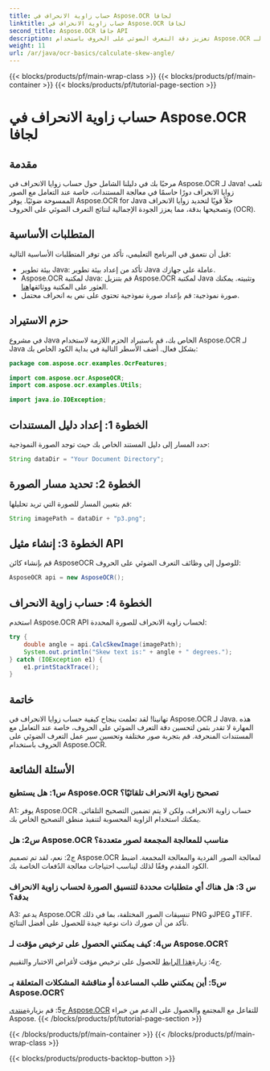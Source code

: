 ```yaml
---
title: حساب زاوية الانحراف في Aspose.OCR لجافا
linktitle: حساب زاوية الانحراف في Aspose.OCR لجافا
second_title: Aspose.OCR جافا API
description: تعزيز دقة التعرف الضوئي على الحروف باستخدام Aspose.OCR لـ Java. تعلم كيفية حساب زوايا الانحراف خطوة بخطوة. تحسين معالجة المستندات دون عناء.
weight: 11
url: /ar/java/ocr-basics/calculate-skew-angle/
---
```


{{< blocks/products/pf/main-wrap-class >}}
{{< blocks/products/pf/main-container >}}
{{< blocks/products/pf/tutorial-page-section >}}

# حساب زاوية الانحراف في Aspose.OCR لجافا

## مقدمة

مرحبًا بك في دليلنا الشامل حول حساب زوايا الانحراف في Aspose.OCR لـ Java! تلعب زوايا الانحراف دورًا حاسمًا في معالجة المستندات، خاصة عند التعامل مع الصور الممسوحة ضوئيًا. يوفر Aspose.OCR for Java حلاً قويًا لتحديد زوايا الانحراف وتصحيحها بدقة، مما يعزز الجودة الإجمالية لنتائج التعرف الضوئي على الحروف (OCR).

## المتطلبات الأساسية

قبل أن نتعمق في البرنامج التعليمي، تأكد من توفر المتطلبات الأساسية التالية:

- بيئة تطوير Java: تأكد من إعداد بيئة تطوير Java عاملة على جهازك.
-  Aspose.OCR لمكتبة Java: قم بتنزيل Aspose.OCR لمكتبة Java وتثبيته. يمكنك العثور على المكتبة ووثائقها[هنا](https://reference.aspose.com/ocr/java/).
- صورة نموذجية: قم بإعداد صورة نموذجية تحتوي على نص به انحراف محتمل.

## حزم الاستيراد

في مشروع Java الخاص بك، قم باستيراد الحزم اللازمة لاستخدام Aspose.OCR لـ Java بشكل فعال. أضف الأسطر التالية في بداية الكود الخاص بك:

```java
package com.aspose.ocr.examples.OcrFeatures;

import com.aspose.ocr.AsposeOCR;
import com.aspose.ocr.examples.Utils;

import java.io.IOException;
```

## الخطوة 1: إعداد دليل المستندات

حدد المسار إلى دليل المستند الخاص بك حيث توجد الصورة النموذجية:

```java
String dataDir = "Your Document Directory";
```

## الخطوة 2: تحديد مسار الصورة

قم بتعيين المسار للصورة التي تريد تحليلها:

```java
String imagePath = dataDir + "p3.png";
```

## الخطوة 3: إنشاء مثيل API

قم بإنشاء كائن AsposeOCR للوصول إلى وظائف التعرف الضوئي على الحروف:

```java
AsposeOCR api = new AsposeOCR();
```

## الخطوة 4: حساب زاوية الانحراف

استخدم Aspose.OCR API لحساب زاوية الانحراف للصورة المحددة:

```java
try {
    double angle = api.CalcSkewImage(imagePath);
    System.out.println("Skew text is:" + angle + " degrees.");
} catch (IOException e1) {
    e1.printStackTrace();
}
```

## خاتمة

تهانينا! لقد تعلمت بنجاح كيفية حساب زوايا الانحراف في Aspose.OCR لـ Java. هذه المهارة لا تقدر بثمن لتحسين دقة التعرف الضوئي على الحروف، خاصة عند التعامل مع المستندات المنحرفة. قم بتجربة صور مختلفة وتحسين سير عمل التعرف الضوئي على الحروف باستخدام Aspose.OCR.

## الأسئلة الشائعة

### س1: هل يستطيع Aspose.OCR تصحيح زاوية الانحراف تلقائيًا؟

A1: يوفر Aspose.OCR حساب زاوية الانحراف، ولكن لا يتم تضمين التصحيح التلقائي. يمكنك استخدام الزاوية المحسوبة لتنفيذ منطق التصحيح الخاص بك.

### س2: هل Aspose.OCR مناسب للمعالجة المجمعة لصور متعددة؟

ج2: نعم، لقد تم تصميم Aspose.OCR لمعالجة الصور الفردية والمعالجة المجمعة. اضبط الكود المقدم وفقًا لذلك ليناسب احتياجات معالجة الدُفعات الخاصة بك.

### س 3: هل هناك أي متطلبات محددة لتنسيق الصورة لحساب زاوية الانحراف بدقة؟

A3: يدعم Aspose.OCR تنسيقات الصور المختلفة، بما في ذلك PNG وJPEG وTIFF. تأكد من أن صورك ذات نوعية جيدة للحصول على أفضل النتائج.

### س4: كيف يمكنني الحصول على ترخيص مؤقت لـ Aspose.OCR؟

 ج4: زيارة[هذا الرابط](https://purchase.aspose.com/temporary-license/) للحصول على ترخيص مؤقت لأغراض الاختبار والتقييم.

### س5: أين يمكنني طلب المساعدة أو مناقشة المشكلات المتعلقة بـ Aspose.OCR؟

 ج5: قم بزيارة[منتدى Aspose.OCR](https://forum.aspose.com/c/ocr/16) للتفاعل مع المجتمع والحصول على الدعم من خبراء Aspose.
{{< /blocks/products/pf/tutorial-page-section >}}

{{< /blocks/products/pf/main-container >}}
{{< /blocks/products/pf/main-wrap-class >}}

{{< blocks/products/products-backtop-button >}}
